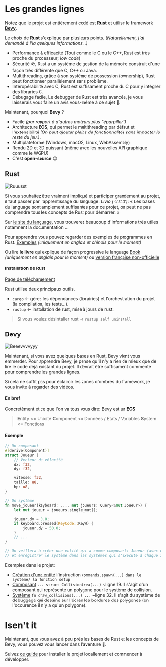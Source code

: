 
# Les grandes lignes

Notez que le projet est entièrement codé est **[Rust](https://www.rust-lang.org/fr)** 
et utilise le framework **[Bevy](https://bevyengine.org/)**. 

Le choix de **Rust** s'explique par plusieurs points.
*(Naturellement, j'ai demandé à l'ia quelques informations...)*
* Performance & efficacité (Tout comme le C ou le C++, Rust est très proche du processeur; *low code*)
* Sécurité 🪖, Rust a un système de gestion de la mémoire construit d'une façon très différente que C, C++ ou Java.
* Multithreading, grâce à son système de possession (ownership), Rust peut fonctionner parallèlement sans problème.
* Interopérabilité avec C, Rust est suffisament proche du C pour y intégrer des libraries C.
* Debugage facile, Le debugger de Rust est très avancée, je vous laisserais vous faire un avis vous-même à ce sujet 🤗.

Maintenant, pourquoi **Bevy** ?

* Facile *(par rapport à d'autres moteurs plus "éparpiller")*
* Architecture **ECS**, qui permet le multithreading par défaut et l'extensibilité *(On peut ajouter pleins de fonctionnalités sans impacter le reste du jeu.)*.
* Multiplateforme (Windows, macOS, Linux, WebAssembly)
* Rendu 2D et 3D puissant (même avec les nouvelles API graphique comme le WGPU)
* C'est **open-source** 😉

## Rust

![Ruuusst](https://rustacean.net/assets/rustacean-flat-happy.png)

Si vous souhaitez être vraiment impliqué et participer grandement au projet, il faut passer par l'apprentissage du language.
*Livio (リビオ)*: « Les bases du language sont amplement suffisantes pour ce projet, on peut ne pas comprendre tous les concepts de Rust pour démarrer. »

Sur [le site du language](https://www.rust-lang.org/fr), vous trouverez beaucoup d'informations très utiles notamnent la documentation ... 

Pour apprendre vous pouvez regarder des exemples de programmes en Rust.
[Exemples](https://doc.rust-lang.org/rust-by-example/) *(uniquement en anglais et chinois pour le moment)*

Ou lire **le livre** qui explique de façon progressive le language
[Book](https://doc.rust-lang.org/book/) *(uniquement en anglais pour le moment)* ou [version française non-officielle](https://jimskapt.github.io/rust-book-fr/)

#### Installation de Rust

[Page de téléchargement](https://www.rust-lang.org/fr/tools/install)

Rust utilise deux principaux outils.

* `cargo` <- gères les dépendances (librairies) et l'orchestration du projet (la compilation, les tests...).
* `rustup` <- installation de rust, mise à jours de rust.

> Si vous voulez désintaller rust -> `rustup self uninstall`

## Bevy

![Beeevvvvyyy](https://bevyengine.org/assets/bevy_logo_dark.svg)

Maintenant, si vous avez quelques bases en Rust, Bevy vient vous emmerder.
Pour apprendre Bevy, je pense qu'il n'y a rien de mieux que de lire le code déjà existant du projet. Il devrait être suffisament commenté pour comprendre les grandes lignes.

Si cela ne suffit pas pour éclaircir les zones d'ombres du framework, je vous invite à regarder des vidéos.

#### En bref
Concretèment et ce que l'on va tous vous dire:
Bevy est un **ECS**
> **E**ntity <= Unicité
> **C**omponent <= Données / Etats / Variables
> **S**ystem <= Fonctions

#### Exemple
```rust
// Un composant
#[derive(Component)]
struct Joueur {
    // Vecteur de vélocité
    dx: f32,
    dy: f32,

    vitesse: f32,
    taille: u8,
    hp: u8,
}

// Un système
fn move_joueur(keyboard: ..., mut joueurs: Query<&mut Joueur>) {
    let mut joueur = joueurs.single_mut();

    joueur.dy = 0.0;
    if keyboard.pressed(KeyCode::KeyW) {
        joueur.dy = 50.0;
    }
    // ...
}

// On veillera à créer une entité qui a comme composant: Joueur (avec une système),
// et enregistrer le système dans les systèmes qui s'éxecute à chaque image.
```

Exemples dans le projet:

- [Création d'une entité](../src/joueur.rs) l'instruction `commands.spawn(...) dans le système/ la fonction setup`
- [Composant](../src/collisions.rs) `... struct CollisionArea(...)` ~ligne 19. Il s'agit d'un composant qui représente un polygone pour le système de collision.
- [Système](../src/collisions.rs) `fn draw_collisions(...) ...` ~ligne 32. Il s'agit du système de debuggage qui dessine sur l'écran les bordures des polygones (en l'occurence il n'y a qu'un polygone).

# Isen't it

Maintenant, que vous avez à peu près les bases de Rust et les concepts de Bevy, vous pouvez vous lancer dans l'aventure 🤗.

Suivez [ce guide](./installation.md) pour installer le projet locallement et commencer à développer.